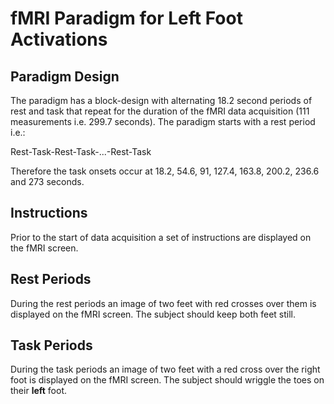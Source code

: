 # fMRI Paradigm for Left Foot Activations
## Paradigm DesignThe paradigm has a block-design with alternating 18.2 second periods of rest and task that repeat for the duration of the fMRI data acquisition (111 measurements i.e. 299.7 seconds). The paradigm starts with a rest period i.e.:Rest-Task-Rest-Task-...-Rest-TaskTherefore the task onsets occur at 18.2, 54.6, 91, 127.4, 163.8, 200.2, 236.6 and 273 seconds.
## InstructionsPrior to the start of data acquisition a set of instructions are displayed on the fMRI screen.
## Rest PeriodsDuring the rest periods an image of two feet with red crosses over them is displayed on the fMRI screen. The subject should keep both feet still.
## Task PeriodsDuring the task periods an image of two feet with a red cross over the right foot is displayed on the fMRI screen. The subject should wriggle the toes on their **left** foot.